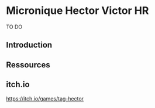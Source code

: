 # Micronique Hector Victor HR

TO DO

## Introduction


## Ressources



## itch.io

https://itch.io/games/tag-hector
